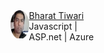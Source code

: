 <div style="width:70%;">
 </div>
 <div style="width:30%;">
    <div style="display:flex">
	<div class="bt-col-l">
          <img src="../assets/btprofile.png" style="height:45px;width:45px;">
	</div>
	<div class="bt-col-r"> 
 	  <a href="https://medium.com/@bharat.tiwari" class="" target="_blank">Bharat Tiwari</a><br/><span>Javascript | ASP.net | Azure </span>
        </div>
    </div>
 </div>



 
 